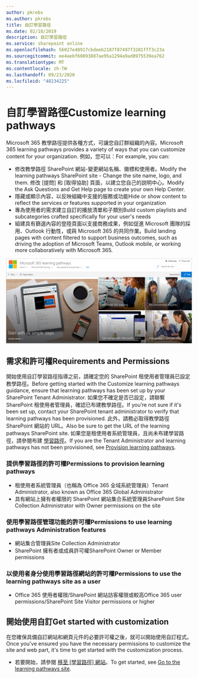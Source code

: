 ```yaml
---
author: pkrebs
ms.author: pkrebs
title: 自訂學習路徑
ms.date: 02/18/2019
description: 自訂學習路徑
ms.service: sharepoint online
ms.openlocfilehash: 56027e48917cbdeeb2187f87497f3281fff3c23a
ms.sourcegitcommit: ee4aebf60893887ae95a1294a9ad8975539ea762
ms.translationtype: MT
ms.contentlocale: zh-TW
ms.lasthandoff: 09/23/2020
ms.locfileid: "48234225"
---
```

# <a name="customize-learning-pathways"></a><span data-ttu-id="69436-103">自訂學習路徑</span><span class="sxs-lookup"><span data-stu-id="69436-103">Customize learning pathways</span></span>

<span data-ttu-id="69436-104">Microsoft 365 教學路徑提供各種方式，可讓您自訂群組織的內容。</span><span class="sxs-lookup"><span data-stu-id="69436-104">Microsoft 365 learning pathways provides a variety of ways that you can customize content for your organization.</span></span> <span data-ttu-id="69436-105">例如，您可以：</span><span class="sxs-lookup"><span data-stu-id="69436-105">For example, you can:</span></span>  
- <span data-ttu-id="69436-106">修改教學路徑 SharePoint 網站-變更網站名稱、徽標和使用者。</span><span class="sxs-lookup"><span data-stu-id="69436-106">Modify the learning pathways SharePoint site - Change the site name, logo, and them.</span></span> <span data-ttu-id="69436-107">修改 [提問] 和 [取得協助] 頁面，以建立您自己的説明中心。</span><span class="sxs-lookup"><span data-stu-id="69436-107">Modify the Ask Questions and Get Help page to create your own Help Center.</span></span> 
- <span data-ttu-id="69436-108">隱藏或顯示內容，以反映組織中支援的服務或功能</span><span class="sxs-lookup"><span data-stu-id="69436-108">Hide or show content to reflect the services or features supported in your organization</span></span> 
- <span data-ttu-id="69436-109">專為使用者的需求建立自訂的播放清單和子類別</span><span class="sxs-lookup"><span data-stu-id="69436-109">Build custom playlists and subcategories crafted specifically for your user's needs</span></span>
- <span data-ttu-id="69436-110">組建具有篩選內容的登陸頁面以支援商務成果，例如促進 Microsoft 團隊的採用、Outlook 行動性，或與 Microsoft 365 的共同作業。</span><span class="sxs-lookup"><span data-stu-id="69436-110">Build landing pages with content filtered to support business outcomes, such as driving the adoption of Microsoft Teams, Outlook mobile, or working more collaboratively with Microsoft 365.</span></span>

![cg-introducing.png](media/cg-introducing.png)

## <a name="requirements-and-permissions"></a><span data-ttu-id="69436-112">需求和許可權</span><span class="sxs-lookup"><span data-stu-id="69436-112">Requirements and Permissions</span></span>

<span data-ttu-id="69436-113">開始使用自訂學習路徑指導之前，請確定您的 SharePoint 租使用者管理員已設定教學路徑。</span><span class="sxs-lookup"><span data-stu-id="69436-113">Before getting started with the Customize learning pathways guidance, ensure that learning pathways has been set up by your SharePoint Tenant Administrator.</span></span> <span data-ttu-id="69436-114">如果您不確定是否已設定，請聯繫 SharePoint 租使用者管理員，確認已布建教學路徑。</span><span class="sxs-lookup"><span data-stu-id="69436-114">If you’re not sure if it's been set up, contact your SharePoint tenant administrator to verify that learning pathways has been provisioned.</span></span> <span data-ttu-id="69436-115">此外，請務必取得教學路徑 SharePoint 網站的 URL。</span><span class="sxs-lookup"><span data-stu-id="69436-115">Also be sure to get the URL of the learning pathways SharePoint site.</span></span> <span data-ttu-id="69436-116">如果您是租使用者系統管理員，且尚未布建學習路徑，請參閱布建 [學習路徑](custom_provision.md)。</span><span class="sxs-lookup"><span data-stu-id="69436-116">If you are the Tenant Administrator and learning pathways has not been provisioned, see [Provision learning pathways](custom_provision.md).</span></span> 

### <a name="permissions-to-provision-learning-pathways"></a><span data-ttu-id="69436-117">提供學習路徑的許可權</span><span class="sxs-lookup"><span data-stu-id="69436-117">Permissions to provision learning pathways</span></span>

- <span data-ttu-id="69436-118">租使用者系統管理員（也稱為 Office 365 全域系統管理員）</span><span class="sxs-lookup"><span data-stu-id="69436-118">Tenant Administrator, also known as Office 365 Global Administrator</span></span>
- <span data-ttu-id="69436-119">具有網站上擁有者權限的 SharePoint 網站集合系統管理員</span><span class="sxs-lookup"><span data-stu-id="69436-119">SharePoint Site Collection Administrator with Owner permissions on the site</span></span>

### <a name="permissions-to-use-learning-pathways-administration-features"></a><span data-ttu-id="69436-120">使用學習路徑管理功能的許可權</span><span class="sxs-lookup"><span data-stu-id="69436-120">Permissions to use learning pathways Administration features</span></span>

- <span data-ttu-id="69436-121">網站集合管理員</span><span class="sxs-lookup"><span data-stu-id="69436-121">Site Collection Administrator</span></span>
- <span data-ttu-id="69436-122">SharePoint 擁有者或成員許可權</span><span class="sxs-lookup"><span data-stu-id="69436-122">SharePoint Owner or Member permissions</span></span>

### <a name="permissions-to-use-the-learning-pathways-site-as-a-user"></a><span data-ttu-id="69436-123">以使用者身分使用學習路徑網站的許可權</span><span class="sxs-lookup"><span data-stu-id="69436-123">Permissions to use the learning pathways site as a user</span></span>

- <span data-ttu-id="69436-124">Office 365 使用者權限/SharePoint 網站訪客權限或較高</span><span class="sxs-lookup"><span data-stu-id="69436-124">Office 365 user permissions/SharePoint Site Visitor permissions or higher</span></span>

## <a name="get-started-with-customization"></a><span data-ttu-id="69436-125">開始使用自訂</span><span class="sxs-lookup"><span data-stu-id="69436-125">Get started with customization</span></span>
<span data-ttu-id="69436-126">在您確保具備自訂網站和網頁元件的必要許可權之後，就可以開始使用自訂程式。</span><span class="sxs-lookup"><span data-stu-id="69436-126">Once you've ensured you have the necessary permissions to customize the site and web part, it's time to get started with the customization process.</span></span> 

- <span data-ttu-id="69436-127">若要開始，請參閱 [移至 [學習路徑] 網站](custom_goto.md)。</span><span class="sxs-lookup"><span data-stu-id="69436-127">To get started, see [Go to the learning pathways site](custom_goto.md).</span></span>